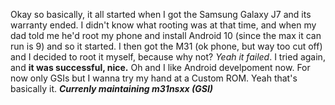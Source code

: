 Okay so basically,
it all started when I got the Samsung Galaxy J7 and its warranty ended. I didn't know what rooting was at that time,
and when my dad told me he'd root my phone and install Android 10 (since the max it can run is 9) and so it started.
I then got the M31 (ok phone, but way too cut off) and I decided to root it myself, because why not? 
*Yeah it failed*.
I tried again, and **it was successful, nice.**
Oh and I like Android develpoment now.
For now only GSIs but I wanna try my hand at a Custom ROM.
Yeah that's basically it.
***Currenly maintaining m31nsxx (GSI)***
